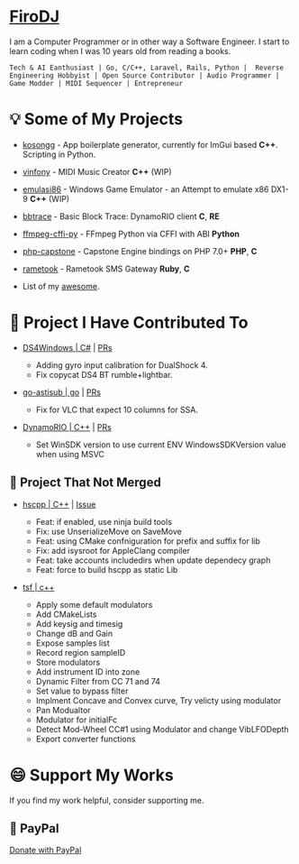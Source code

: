 # [FiroDJ](https://github.com/firodj)

I am a Computer Programmer or in other way a Software Engineer. I start to learn coding when I was 10 years old from reading a books.

```
Tech & AI Eanthusiast | Go, C/C++, Laravel, Rails, Python |  Reverse Engineering Hobbyist | Open Source Contributor | Audio Programmer | Game Modder | MIDI Sequencer | Entrepreneur
```

# 💡 Some of My Projects

* [kosongg](https://github.com/firodj/kosongg) - App boilerplate generator, currently for ImGui based **C++**. Scripting in Python.
* [vinfony](https://github.com/firodj/vinfony) - MIDI Music Creator **C++** (WIP)
* [emulasi86](https://github.com/firodj/emulasi86) - Windows Game Emulator - an Attempt to emulate x86 DX1-9 **C++** (WIP)
* [bbtrace](https://github.com/firodj/bbtrace) - Basic Block Trace: DynamoRIO client **C**, **RE**
* [ffmpeg-cffi-py](https://github.com/firodj/ffmpeg-cffi-py) - FFmpeg Python via CFFI with ABI **Python**
* [php-capstone](https://github.com/firodj/php-capstone) - Capstone Engine bindings on PHP 7.0+ **PHP**, **C**
* [rametook](https://github.com/firodj/rametook) - Rametook SMS Gateway **Ruby**, **C**

* List of my [awesome](https://github.com/firodj/awesome).

# 🤼 Project I Have Contributed To

* [DS4Windows | C#](https://github.com/Ryochan7/DS4Windows) | [PRs](https://github.com/Ryochan7/DS4Windows/pulls?q=+is%3Apr+author%3Afirodj)

   * Adding gyro input calibration for DualShock 4.
   * Fix copycat DS4 BT rumble+lightbar.

* [go-astisub | go](https://github.com/asticode/go-astisub) | [PRs](https://github.com/asticode/go-astisub/pulls?q=is%3Apr+author%3Afirodj)

   * Fix for VLC that expect 10 columns for SSA.
 
* [DynamoRIO | C++](https://github.com/DynamoRIO/dynamorio) | [PRs](https://github.com/DynamoRIO/dynamorio/pulls?q=is%3Apr+author%3Afirodj)

   * Set WinSDK version to use current ENV WindowsSDKVersion value when using MSVC

## 🔭 Project That Not Merged

* [hscpp | C++](https://github.com/firodj/hscpp/tree/firodj) | [Issue](https://github.com/jheruty/hscpp/issues/22)

  * Feat: if enabled, use ninja build tools
  * Fix: use UnserializeMove on SaveMove
  * Feat: using CMake confniguration for prefix and suffix for lib
  * Fix: add isysroot for AppleClang compiler
  * Feat: take accounts includedirs when update dependecy graph
  * Feat: force to build hscpp as static Lib

* [tsf | c++](https://github.com/firodj/tsf/tree/main2)
  
  * Apply some default modulators
  * Add CMakeLists
  * Add keysig and timesig
  * Change dB and Gain
  * Expose samples list
  * Record region sampleID
  * Store modulators
  * Add instrument ID into zone
  * Dynamic Filter from CC 71 and 74
  * Set value to bypass filter
  * Implment Concave and Convex curve, Try velicty using modulator
  * Pan Modualtor
  * Modulator for initialFc
  * Detect Mod-Wheel CC#1 using Modulator and change VibLFODepth
  * Export converter functions

# 😄 Support My Works

If you find my work helpful, consider supporting me. 

## 💸 PayPal

[Donate with PayPal](https://paypal.me/firodj)


<!--
**firodj/firodj** is a ✨ _special_ ✨ repository because its `README.md` (this file) appears on your GitHub profile.

Here are some ideas to get you started:

- 🔭 I’m currently working on ...
- 🌱 I’m currently learning ...
- 👯 I’m looking to collaborate on ...
- 🤔 I’m looking for help with ...
- 💬 Ask me about ...
- 📫 How to reach me: ...
- 😄 Pronouns: ...
- ⚡ Fun fact: ...
-->
